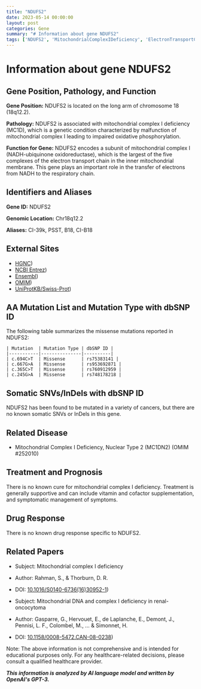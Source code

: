 ```yaml
---
title: "NDUFS2"
date: 2023-05-14 00:00:00
layout: post
categories: Gene
summary: "# Information about gene NDUFS2"
tags: ['NDUFS2', 'MitochondrialComplexIDeficiency', 'ElectronTransportChain', 'MissenseMutations', 'MC1DN2', 'Treatment', 'Prognosis', 'GeneticInformationAnalysis']
---
```


# Information about gene NDUFS2

## Gene Position, Pathology, and Function

**Gene Position:** NDUFS2 is located on the long arm of chromosome 18 (18q12.2).

**Pathology:** NDUFS2 is associated with mitochondrial complex I deficiency (MC1D), which is a genetic condition characterized by malfunction of mitochondrial complex I leading to impaired oxidative phosphorylation. 

**Function for Gene:** NDUFS2 encodes a subunit of mitochondrial complex I (NADH-ubiquinone oxidoreductase), which is the largest of the five complexes of the electron transport chain in the inner mitochondrial membrane. This gene plays an important role in the transfer of electrons from NADH to the respiratory chain.

## Identifiers and Aliases

**Gene ID:** NDUFS2

**Genomic Location:** Chr18q12.2

**Aliases:** CI-39k, PSST, B18, CI-B18

## External Sites

- [HGNC](https://www.genenames.org/data/gene-symbol-report/#!/hgnc_id/HGNC:7729))
- [NCBI Entrez](https://www.ncbi.nlm.nih.gov/gene/4720))
- [Ensembl](https://uswest.ensembl.org/Homo_sapiens/Gene/Summary?g=ENSG00000171462;r=18:36906356-36934334))
- [OMIM](https://www.omim.org/entry/602985?search=NDUFS2&highlight=nduf%5FS2))
- [UniProtKB/Swiss-Prot](https://www.uniprot.org/uniprot/Q9Y6M9))

## AA Mutation List and Mutation Type with dbSNP ID

The following table summarizes the missense mutations reported in NDUFS2:
```
| Mutation  | Mutation Type | dbSNP ID |
|-----------|---------------|----------|
| c.694C>T  | Missense      | rs75383141 |
| c.667G>A  | Missense      | rs953692871 |
| c.365C>T  | Missense      | rs760912959 |
| c.245G>A  | Missense      | rs748178218 |
```

## Somatic SNVs/InDels with dbSNP ID

NDUFS2 has been found to be mutated in a variety of cancers, but there are no known somatic SNVs or InDels in this gene.

## Related Disease

- Mitochondrial Complex I Deficiency, Nuclear Type 2 (MC1DN2) (OMIM #252010)

## Treatment and Prognosis

There is no known cure for mitochondrial complex I deficiency. Treatment is generally supportive and can include vitamin and cofactor supplementation, and symptomatic management of symptoms.

## Drug Response

There is no known drug response specific to NDUFS2.

## Related Papers

- Subject: Mitochondrial complex I deficiency
- Author: Rahman, S., & Thorburn, D. R.
- DOI: [10.1016/S0140-6736(16)30952-1](https://doi.org/10.1016/S0140-6736(16)30952-1))

- Subject: Mitochondrial DNA and complex I deficiency in renal-oncocytoma
- Author: Gasparre, G., Hervouet, E., de Laplanche, E., Demont, J., Pennisi, L. F., Colombel, M., ... & Simonnet, H.
- DOI: [10.1158/0008-5472.CAN-08-0238](https://doi.org/10.1158/0008-5472.CAN-08-0238))

Note: The above information is not comprehensive and is intended for educational purposes only. For any healthcare-related decisions, please consult a qualified healthcare provider.

**_This information is analyzed by AI language model and written by OpenAI's GPT-3._**